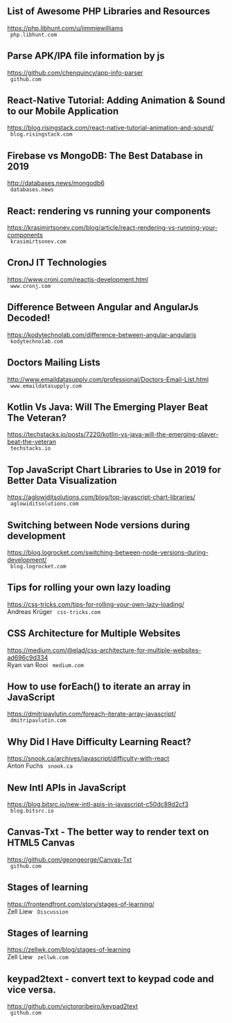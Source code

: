 ## List of Awesome PHP Libraries and Resources  
https://php.libhunt.com/u/jimmiewilliams  
 ` php.libhunt.com`
  

## Parse APK/IPA file information by js  
https://github.com/chenquincy/app-info-parser  
 ` github.com`
  

## React-Native Tutorial: Adding Animation & Sound to our Mobile Application  
https://blog.risingstack.com/react-native-tutorial-animation-and-sound/  
 ` blog.risingstack.com`
  

## Firebase vs MongoDB: The Best Database in 2019  
http://databases.news/mongodb6  
 ` databases.news`
  

## React: rendering vs running your components  
https://krasimirtsonev.com/blog/article/react-rendering-vs-running-your-components  
 ` krasimirtsonev.com`
  

## CronJ IT Technologies  
https://www.cronj.com/reactjs-development.html  
 ` www.cronj.com`
  

## Difference Between Angular and AngularJs Decoded!  
https://kodytechnolab.com/difference-between-angular-angularjs  
 ` kodytechnolab.com`
  

## Doctors Mailing Lists  
http://www.emaildatasupply.com/professional/Doctors-Email-List.html  
 ` www.emaildatasupply.com`
  

## Kotlin Vs Java: Will The Emerging Player Beat The Veteran?  
https://techstacks.io/posts/7220/kotlin-vs-java-will-the-emerging-player-beat-the-veteran  
 ` techstacks.io`
  

## Top JavaScript Chart Libraries to Use in 2019 for Better Data Visualization  
https://aglowiditsolutions.com/blog/top-javascript-chart-libraries/  
 ` aglowiditsolutions.com`
  

## Switching between Node versions during development  
https://blog.logrocket.com/switching-between-node-versions-during-development/  
 ` blog.logrocket.com`
  

## Tips for rolling your own lazy loading  
https://css-tricks.com/tips-for-rolling-your-own-lazy-loading/  
Andreas Krüger ` css-tricks.com`
  

## CSS Architecture for Multiple Websites  
https://medium.com/@elad/css-architecture-for-multiple-websites-ad696c9d334  
Ryan van Rooi ` medium.com`
  

## How to use forEach() to iterate an array in JavaScript  
https://dmitripavlutin.com/foreach-iterate-array-javascript/  
 ` dmitripavlutin.com`
  

## Why Did I Have Difficulty Learning React?  
https://snook.ca/archives/javascript/difficulty-with-react  
Anton Fuchs ` snook.ca`
  

## New Intl APIs in JavaScript  
https://blog.bitsrc.io/new-intl-apis-in-javascript-c50dc89d2cf3  
 ` blog.bitsrc.io`
  

## Canvas-Txt - The better way to render text on HTML5 Canvas  
https://github.com/geongeorge/Canvas-Txt  
 ` github.com`
  

## Stages of learning  
https://frontendfront.com/story/stages-of-learning/  
Zell Liew ` Discussion`
  

## Stages of learning  
https://zellwk.com/blog/stages-of-learning  
Zell Liew ` zellwk.com`
  

## keypad2text - convert text to keypad code and vice versa.  
https://github.com/victorqribeiro/keypad2text  
 ` github.com`
  

